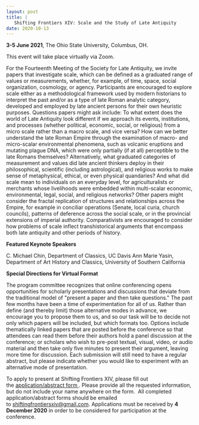 ```yaml
---
layout: post
title: |
   Shifting Frontiers XIV: Scale and the Study of Late Antiquity
date: 2020-10-13
---
```


**3-5 June 2021**, The Ohio State University, Columbus,
OH.

This event will take place virtually via
Zoom.

For the Fourteenth Meeting of the Society for Late
Antiquity, we invite papers that investigate scale, which can be defined
as a graduated range of values or measurements, whether, for example, of
time, space, social organization, cosmology, or agency. Participants are
encouraged to explore scale either as a methodological framework used by
modern historians to interpret the past and/or as a type of late Roman
analytic category, developed and employed by late ancient persons for
their own heuristic purposes. Questions papers might ask include: To
what extent does the world of Late Antiquity look different if we
approach its events, institutions, and processes (whether political,
economic, social, or religious) from a micro scale rather than a macro
scale, and vice versa? How can we better understand the late Roman
Empire through the examination of macro- and micro-scalar environmental
phenomena, such as volcanic eruptions and mutating plague DNA, which
were only partially (if at all) perceptible to the late Romans
themselves? Alternatively, what graduated categories of measurement and
values did late ancient thinkers deploy in their philosophical,
scientific (including astrological), and religious works to make sense
of metaphysical, ethical, or even physical quandaries? And what did
scale mean to individuals on an everyday level, for agriculturalists or
merchants whose livelihoods were embedded within multi-scalar economic,
environmental, legal, social, and religious networks? Other papers might
consider the fractal replication of structures and relationships across
the Empire, for example in conciliar operations (Senate, local curia,
church councils), patterns of deference across the social scale, or in
the provincial extensions of imperial authority. Comparativists are
encouraged to consider how problems of scale inflect transhistorical
arguments that encompass both late antiquity and other periods of
history.

**Featured Keynote Speakers**

C. Michael
Chin, Department of Classics, UC Davis
Ann Marie Yasin, Department
of Art History and Classics, University of Southern
California

**Special Directions for Virtual
Format**

The program committee recognizes that online
conferencing opens opportunities for scholarly presentations and
discussions that deviate from the traditional model of "present a paper
and then take questions." The past few months have been a time of
experimentation for all of us. Rather than define (and thereby limit)
those alternative modes in advance, we encourage you to propose them to
us, and so our task will be to decide not only which papers will be
included, but which formats too. Options include thematically linked
papers that are posted before the conference so that attendees can read
them before their authors hold a panel discussion at the conference; or
scholars who wish to pre-post textual, visual, video, or audio material
and then take only five minutes to present their argument, leaving more
time for discussion. Each submission will still need to have a regular
abstract, but please indicate whether you would like to experiment with
an alternative mode of presentation.

To apply to present at
Shifting Frontiers XIV, please fill out the [application/abstract
form ](https://nam12.safelinks.protection.outlook.com/?url=https%3A%2F%2Fu.osu.edu%2Fshiftingfrontiersxiv%2Ffiles%2F2020%2F10%2FShifting-Frontiers-Application-Abstract-Form.pdf&data=04%7C01%7C%7C8794ade287d14cd7a4f808d86ec3b599%7C84df9e7fe9f640afb435aaaaaaaaaaaa%7C1%7C0%7C637381134124142109%7CUnknown%7CTWFpbGZsb3d8eyJWIjoiMC4wLjAwMDAiLCJQIjoiV2luMzIiLCJBTiI6Ik1haWwiLCJXVCI6Mn0%3D%7C1000&sdata=WDYGo6Ep%2FQGIawiTXuJdDGMaxJOUL46zXl%2FVD3dI6JU%3D&reserved=0).
Please provide all the requested information, but do not include your
name anywhere on the form.  All completed application/abstract forms
should be emailed
to [shiftingfrontiersxiv@gmail.com](mailto:shiftingfrontiersxiv@gmail.com).
Applications must be received by **4** **December 2020** in order to be
considered for participation at the conference.
